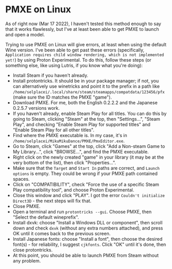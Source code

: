 # PMXE on Linux

As of right now (Mar 17 2022), I haven't tested this method enough to say that it works flawlessly, but I've at least been able to get PMXE to launch and open a model.

Trying to use PMXE on Linux will give errors, at least when using the default Wine version. I've been able to get past these errors (specifically, ``Application requires child window rendering, which is not implemented yet!``) by using Proton Experimental. To do this, follow these steps (or something else, like using Lutris, if you know what you're doing):

- Install Steam if you haven't already.
- Install protontricks. It should be in your package manager; if not, you can alternatively use winetricks and point it to the prefix in a path like ``/home/selplacei/.local/share/steam/steamapps/compatdata/123456/pfx`` (make sure the ID matches the PMXE "game").
- Download PMXE. For me, both the English 0.2.2.2 and the Japanese 0.2.5.7 versions work.
- If you haven't already, enable Steam Play for all titles. You can do this by going to Steam, clicking "Steam" at the top, then "Settings...", "Steam Play", and checking "Enable Steam Play for supported titles" and "Enable Steam Play for all other titles".
- Find where the PMXE executable is. In my case, it's in ``/home/selplacei/MikuMikuDance/PMXE/PmxEditor.exe``.
- Go to Steam, click "Games" at the top, click "Add a Non-steam Game to My Library...", click "BROWSE...", and find the PMXE executable.
- Right click on the newly created "game" in your library (it may be at the very bottom of the list), then click "Properties...".
- Make sure that the ``Target`` and ``Start In`` paths are correct, and ``Launch options`` is empty. They could be wrong if your PMXE path contained spaces.
- Click on "COMPATIBILITY", check "Force the use of a specific Steam Play compatibility tool", and choose Proton Experimental.
- Close this window and click "PLAY". I got the error ``Couldn't initialize Direct3D`` - the next steps will fix that.
- Close PMXE.
- Open a terminal and run ``protontricks --gui``. Choose PMXE, then "Select the default wineprefix".
- Install dxvk: choose "Install a Windows DLL or component", then scroll down and check ``dxvk`` (without any extra numbers attached), and press OK until it comes back to the previous screen.
- Install Japanese fonts: choose "Install a font", then choose the desired font(s) - for reliability, I suggest ``cjkfonts``. Click "OK" until it's done, then close protontricks.
- At this point, you should be able to launch PMXE from Steam without any problem.
